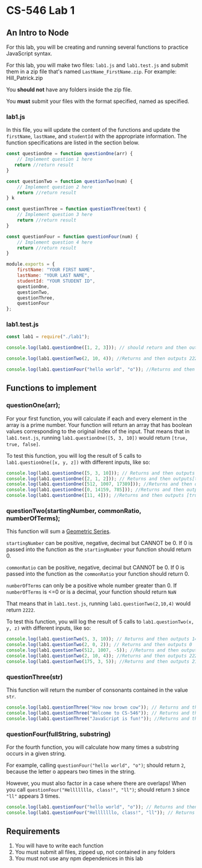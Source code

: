 # CS-546 Lab 1

## An Intro to Node

For this lab, you will be creating and running several functions to practice JavaScript syntax.

For this lab, you will make two files: `lab1.js` and `lab1.test.js` and submit them in a zip file that's named `LastName_FirstName.zip`. For example: Hill_Patrick.zip

You **should not** have any folders inside the zip file.

You **must** submit your files with the format specified, named as specified.

### lab1.js

In this file, you will update the content of the functions and update the `firstName`, `lastName`, and `studentId` with the appropriate information. The function specifications are listed in the section below.

```javascript
const questionOne = function questionOne(arr) {
    // Implement question 1 here
   return //return result
}

const questionTwo = function questionTwo(num) {
    // Implement question 2 here
    return //return result
} k

const questionThree = function questionThree(text) {
    // Implement question 3 here
    return //return result
}

const questionFour = function questionFour(num) {
    // Implement question 4 here
    return //return result
}

module.exports = {
    firstName: "YOUR FIRST NAME",
    lastName: "YOUR LAST NAME",
    studentId: "YOUR STUDENT ID",
    questionOne,
    questionTwo,
    questionThree,
    questionFour
};
```

### lab1.test.js

```javascript
const lab1 = require("./lab1");

console.log(lab1.questionOne([1, 2, 3])); // should return and then output [false, true, true]

console.log(lab1.questionTwo(2, 10, 4)); //Returns and then outputs 2222

console.log(lab1.questionFour("hello world", "o")); //Returns and then outputs 2
```

## Functions to implement

### questionOne(arr);

For your first function, you will calculate if each and every element in the array is a prime number. Your function will return an array that has boolean values corresponding to the original index of the input. That means that in `lab1.test.js`, running `lab1.questionOne([5, 3, 10])` would return `[true, true, false]`.

To test this function, you will log the result of 5 calls to `lab1.questionOne([x, y, z])` with different inputs, like so:

```javascript
console.log(lab1.questionOne([5, 3, 10])); // Returns and then outputs [true, true, false]
console.log(lab1.questionOne([2, 1, 2])); // Returns and then outputs[true, false, true]
console.log(lab1.questionOne([512, 1007, 17389])); //Returns and then outputs [false, false, true]
console.log(lab1.questionOne([0, 14159, 785])); //Returns and then outputs [false, true, false]
console.log(lab1.questionOne([11, 4])); //Returns and then outputs [true, false]
```

### questionTwo(startingNumber, commonRatio, numberOfTerms);

This function will sum a [Geometric Series](https://www.mathsisfun.com/algebra/sequences-sums-geometric.html).

`startingNumber` can be positive, negative, decimal but CANNOT be 0. If 0 is passed into the function as the `startingNumber` your function should return 0.

`commonRatio` can be positive, negative, decimal but CANNOT be 0. If 0 is passed into the function as the `commonRatio` your function should return 0.

`numberOfTerms` can only be a positive whole number greater than 0. If `numberOfTerms` is <=0 or is a decimal, your function should return `NaN`

That means that in `lab1.test.js`, running `lab1.questionTwo(2,10,4)` would return `2222`.

To test this function, you will log the result of 5 calls to `lab1.questionTwo(x, y, z)` with different inputs, like so:

```javascript
console.log(lab1.questionTwo(5, 3, 10)); // Returns and then outputs 147620
console.log(lab1.questionTwo(2, 0, 2)); // Returns and then outputs 0
console.log(lab1.questionTwo(512, 1007, -5)); //Returns and then outputs NaN
console.log(lab1.questionTwo(2, 10, 4)); //Returns and then outputs 2222
console.log(lab1.questionTwo(175, 3, 5)); //Returns and then outputs 21175
```

### questionThree(str)

This function will return the number of consonants contained in the value `str`.

```javascript
console.log(lab1.questionThree("How now brown cow")); // Returns and then outputs 10
console.log(lab1.questionThree("Welcome to CS-546")); // Returns and then outputs 7
console.log(lab1.questionThree("JavaScript is fun!")); //Returns and then outputs 10
```

### questionFour(fullString, substring)

For the fourth function, you will calculate how many times a substring occurs in a given string.

For example, calling `questionFour("hello world", "o")`; should return `2`, because the letter o appears two times in the string.

However, you must also factor in a case where there are overlaps! When you call `questionFour("Helllllllo, class!", "ll")`; should return `3` since `"ll"` appears 3 times.

```javascript
console.log(lab1.questionFour("hello world", "o")); // Returns and then outputs 2
console.log(lab1.questionFour("Helllllllo, class!", "ll")); // Returns and then outputs 3
```

## Requirements

1. You will have to write each function
2. You must submit all files, zipped up, not contained in any folders
3. You must not use any npm dependenices in this lab
